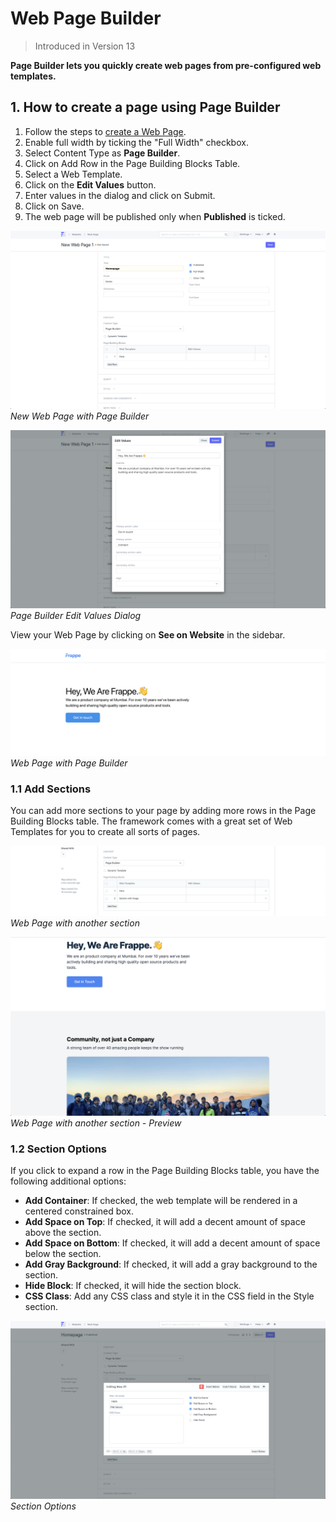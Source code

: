 
# Web Page Builder




> 
> Introduced in Version 13
> 
> 
> 


**Page Builder lets you quickly create web pages from pre-configured web templates.**


## 1. How to create a page using Page Builder


1. Follow the steps to [create a Web Page](/docs/en/website/web-page).
2. Enable full width by ticking the "Full Width" checkbox.
3. Select Content Type as **Page Builder**.
4. Click on Add Row in the Page Building Blocks Table.
5. Select a Web Template.
6. Click on the **Edit Values** button.
7. Enter values in the dialog and click on Submit.
8. Click on Save.
9. The web page will be published only when **Published** is ticked.


![New Web Page with Page Builder](/files/new-web-page-with-page-builder.png)
*New Web Page with Page Builder*


![Page Builder Edit Values Dialog](/files/page-builder-edit-values-dialog.png)
*Page Builder Edit Values Dialog*


View your Web Page by clicking on **See on Website** in the sidebar.


![Web Page](/files/web-page-with-page-builder-preview.png)
*Web Page with Page Builder*


### 1.1 Add Sections


You can add more sections to your page by adding more rows in the Page Building Blocks
table. The framework comes with a great set of Web Templates for you to create
all sorts of pages.


![More Sections](/files/web-page-with-more-sections.png)
*Web Page with another section*


![More Sections - Preview](/files/web-page-with-more-sections-preview.png)
*Web Page with another section - Preview*


### 1.2 Section Options


If you click to expand a row in the Page Building Blocks table, you have the
following additional options:


* **Add Container**: If checked, the web template will be rendered in a centered constrained box.
* **Add Space on Top**: If checked, it will add a decent amount of space above the section.
* **Add Space on Bottom**: If checked, it will add a decent amount of space below the section.
* **Add Gray Background**: If checked, it will add a gray background to the section.
* **Hide Block**: If checked, it will hide the section block.
* **CSS Class**: Add any CSS class and style it in the CSS field in the Style section.


![Section Options](/files/page-builder-section-options.png)
*Section Options*




